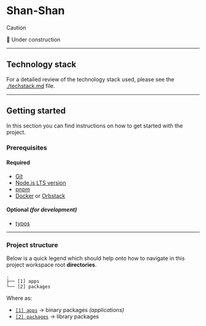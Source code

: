 # Shan-Shan

> [!CAUTION]
> 🚧 Under construction

---

## Technology stack

For a detailed review of the technology stack used,
please see the [./techstack.md](./techstack.md) file.

---

## Getting started

In this section you can find instructions on how to get started with the project.

### Prerequisites

#### Required

- [Git](https://git-scm.com)
- [Node.js LTS version](https://nodejs.org)
- [pnpm](https://pnpm.io)
- [Docker](https://www.docker.com) or [Orbstack](https://orbstack.dev)

#### Optional _(for development)_

- [typos](https://github.com/crates-ci/typos-cli)

---

### Project structure

Below is a quick legend which should help onto
how to navigate in this project workspace root **directories**.

```text
.
├── [1] apps
└── [2] packages
```

Where as:

- [`[1] apps`](/apps/README.md) -> binary packages _(applications)_
- [`[2] packages`](./packages/README.md) -> library packages
